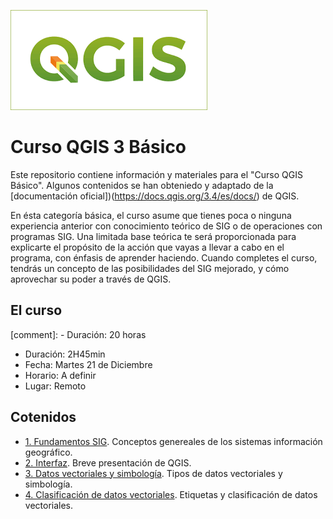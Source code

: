 ![Logo](/logo.png)

# Curso QGIS 3 Básico
Este repositorio contiene información y materiales para el "Curso QGIS Básico". Algunos contenidos se han obteniedo y adaptado de la [documentación oficial])(https://docs.qgis.org/3.4/es/docs/) de QGIS.

En ésta categoría básica, el curso asume que tienes poca o ninguna experiencia anterior con conocimiento teórico de SIG o de operaciones con programas SIG.
Una limitada base teórica te será proporcionada para explicarte el propósito de la acción que vayas a llevar a cabo en el programa, con énfasis de aprender haciendo.
Cuando completes el curso, tendrás un concepto de las posibilidades del SIG mejorado, y cómo aprovechar su poder a través de QGIS.

## El curso

[comment]: - Duración: 20 horas
- Duración: 2H45min
- Fecha: Martes 21 de Diciembre
- Horario: A definir
- Lugar: Remoto

## Cotenidos

* [1. Fundamentos SIG](fundamentos/fundamentos.md). Conceptos genereales de los sistemas información geográfico.
* [2. Interfaz](interfaz/interfaz.md). Breve presentación de QGIS.
* [3. Datos vectoriales y simbología](vectoriales/vectoriales.md). Tipos de datos vectoriales y simbología.
* [4. Clasificación de datos vectoriales](clasificacion/clasificacion.md). Etiquetas y clasificación de datos vectoriales.

<!-- 
* [5. Creación de mapas](composicion/composicion.md). Composición de mapas.
* [6. Creando Datos Vectoriales](creacion/creacion.md). Crear nuevos conjuntos de datos por completo. Creación y edición vectorial.

* [Goservicios](geoservicios/geoservicios.md). Conexión a servicios WMS, WFS y WCS de la OGC.

* [Calculadora de campos](calculadora/calculadora.md). Cálculo de atributos.
* [Análisis espacial](analisis/analisis.md). Análisis de distancia y superposición.
* [Automatización](automatizacion/automatizacion.md). Introducción a la modelización de procesos espaciales.
* [Potencialidades](potencialidades/potencialidades.md). Ejemplos de herramientas avanzadas de análisis.
!-->
